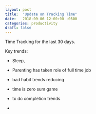 ```yaml
---
layout: post
title:  "Update on Tracking Time"
date:   2018-09-06 12:00:00 -0500
categories: productivity
draft: false
---
```


Time Tracking for the last 30 days.

Key trends:
- Sleep,
- Parenting has taken role of full time job
- bad habit trends reducing
- time is zero sum game

- to do completion trends
- 

